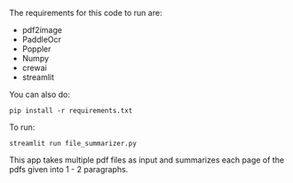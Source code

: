 The requirements for this code to run are:

<ul>
<li>pdf2image</li>
<li>PaddleOcr</li>
<li>Poppler</li>
<li>Numpy</li>
<li>crewai</li>
<li>streamlit</li>
</ul>

You can also do:
```
pip install -r requirements.txt
```

To run:
```
streamlit run file_summarizer.py
```
This app takes multiple pdf files as input and summarizes each page of the pdfs given into 1 - 2 paragraphs.
